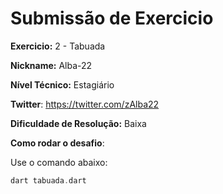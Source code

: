 # Submissão de Exercicio

**Exercicio:** 2 - Tabuada

**Nickname:** Alba-22

**Nível Técnico:** Estagiário

**Twitter**: https://twitter.com/zAlba22

**Dificuldade de Resolução:** Baixa

**Como rodar o desafio**: 

Use o comando abaixo: 
```dart
dart tabuada.dart
```
